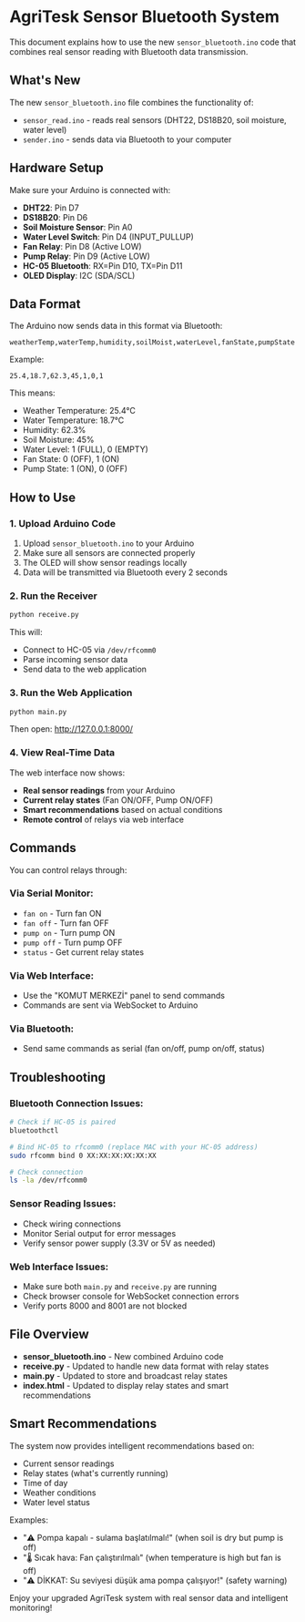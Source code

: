 # AgriTesk Sensor Bluetooth System

This document explains how to use the new `sensor_bluetooth.ino` code that combines real sensor reading with Bluetooth data transmission.

## What's New

The new `sensor_bluetooth.ino` file combines the functionality of:
- `sensor_read.ino` - reads real sensors (DHT22, DS18B20, soil moisture, water level)
- `sender.ino` - sends data via Bluetooth to your computer

## Hardware Setup

Make sure your Arduino is connected with:
- **DHT22**: Pin D7
- **DS18B20**: Pin D6  
- **Soil Moisture Sensor**: Pin A0
- **Water Level Switch**: Pin D4 (INPUT_PULLUP)
- **Fan Relay**: Pin D8 (Active LOW)
- **Pump Relay**: Pin D9 (Active LOW)
- **HC-05 Bluetooth**: RX=Pin D10, TX=Pin D11
- **OLED Display**: I2C (SDA/SCL)

## Data Format

The Arduino now sends data in this format via Bluetooth:
```
weatherTemp,waterTemp,humidity,soilMoist,waterLevel,fanState,pumpState
```

Example:
```
25.4,18.7,62.3,45,1,0,1
```

This means:
- Weather Temperature: 25.4°C
- Water Temperature: 18.7°C  
- Humidity: 62.3%
- Soil Moisture: 45%
- Water Level: 1 (FULL), 0 (EMPTY)
- Fan State: 0 (OFF), 1 (ON)
- Pump State: 1 (ON), 0 (OFF)

## How to Use

### 1. Upload Arduino Code
1. Upload `sensor_bluetooth.ino` to your Arduino
2. Make sure all sensors are connected properly
3. The OLED will show sensor readings locally
4. Data will be transmitted via Bluetooth every 2 seconds

### 2. Run the Receiver
```bash
python receive.py
```
This will:
- Connect to HC-05 via `/dev/rfcomm0`
- Parse incoming sensor data
- Send data to the web application

### 3. Run the Web Application
```bash
python main.py
```
Then open: http://127.0.0.1:8000/

### 4. View Real-Time Data
The web interface now shows:
- **Real sensor readings** from your Arduino
- **Current relay states** (Fan ON/OFF, Pump ON/OFF)
- **Smart recommendations** based on actual conditions
- **Remote control** of relays via web interface

## Commands

You can control relays through:

### Via Serial Monitor:
- `fan on` - Turn fan ON
- `fan off` - Turn fan OFF  
- `pump on` - Turn pump ON
- `pump off` - Turn pump OFF
- `status` - Get current relay states

### Via Web Interface:
- Use the "KOMUT MERKEZİ" panel to send commands
- Commands are sent via WebSocket to Arduino

### Via Bluetooth:
- Send same commands as serial (fan on/off, pump on/off, status)

## Troubleshooting

### Bluetooth Connection Issues:
```bash
# Check if HC-05 is paired
bluetoothctl

# Bind HC-05 to rfcomm0 (replace MAC with your HC-05 address)
sudo rfcomm bind 0 XX:XX:XX:XX:XX:XX

# Check connection
ls -la /dev/rfcomm0
```

### Sensor Reading Issues:
- Check wiring connections
- Monitor Serial output for error messages
- Verify sensor power supply (3.3V or 5V as needed)

### Web Interface Issues:
- Make sure both `main.py` and `receive.py` are running
- Check browser console for WebSocket connection errors
- Verify ports 8000 and 8001 are not blocked

## File Overview

- **sensor_bluetooth.ino** - New combined Arduino code
- **receive.py** - Updated to handle new data format with relay states
- **main.py** - Updated to store and broadcast relay states
- **index.html** - Updated to display relay states and smart recommendations

## Smart Recommendations

The system now provides intelligent recommendations based on:
- Current sensor readings
- Relay states (what's currently running)
- Time of day
- Weather conditions
- Water level status

Examples:
- "⚠️ Pompa kapalı - sulama başlatılmalı!" (when soil is dry but pump is off)
- "🌡️ Sıcak hava: Fan çalıştırılmalı" (when temperature is high but fan is off)
- "⚠️ DİKKAT: Su seviyesi düşük ama pompa çalışıyor!" (safety warning)

Enjoy your upgraded AgriTesk system with real sensor data and intelligent monitoring!
